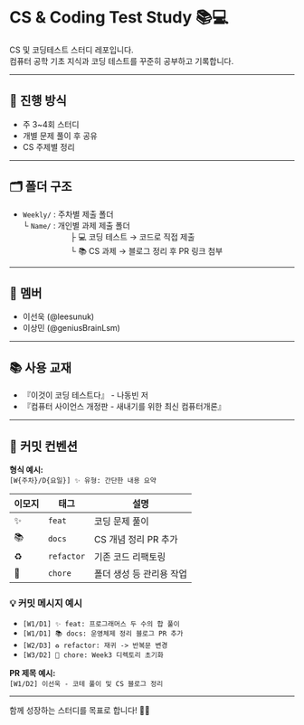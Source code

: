 # CS & Coding Test Study 📚💻

CS 및 코딩테스트 스터디 레포입니다.  
컴퓨터 공학 기초 지식과 코딩 테스트를 꾸준히 공부하고 기록합니다.

---

## 📌 진행 방식

- 주 3~4회 스터디  
- 개별 문제 풀이 후 공유  
- CS 주제별 정리  

---

## 🗂 폴더 구조

- `Weekly/` : 주차별 제출 폴더  
  └ `Name/` : 개인별 과제 제출 폴더  
      ├ 💻 코딩 테스트 → 코드로 직접 제출  
      └ 📚 CS 과제 → 블로그 정리 후 PR 링크 첨부  

---

## 👥 멤버

- 이선욱 (@leesunuk)
- 이상민 (@geniusBrainLsm)
---

## 📚 사용 교재

- 『이것이 코딩 테스트다』 - 나동빈 저  
- 『컴퓨터 사이언스 개정판 - 새내기를 위한 최신 컴퓨터개론』

---

## 📝 커밋 컨벤션

**형식 예시:**  
`[W{주차}/D{요일}] ✨ 유형: 간단한 내용 요약`

| 이모지 | 태그       | 설명                            |
|--------|------------|---------------------------------|
| ✨     | `feat`     | 코딩 문제 풀이                  |
| 📚     | `docs`     | CS 개념 정리 PR 추가           |
| ♻️     | `refactor` | 기존 코드 리팩토링              |
| 🚀     | `chore`    | 폴더 생성 등 관리용 작업        |

### 💡 커밋 메시지 예시

- `[W1/D1] ✨ feat: 프로그래머스 두 수의 합 풀이`  
- `[W1/D1] 📚 docs: 운영체제 정리 블로그 PR 추가`  
- `[W2/D3] ♻️ refactor: 재귀 -> 반복문 변경`  
- `[W3/D2] 🚀 chore: Week3 디렉토리 초기화`  

**PR 제목 예시:**  
`[W1/D2] 이선욱 - 코테 풀이 및 CS 블로그 정리`

---

함께 성장하는 스터디를 목표로 합니다! 💪🔥
